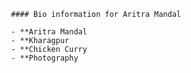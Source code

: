      #### Bio information for Aritra Mandal
     
     - **Aritra Mandal
     - **Kharagpur
     - **Chicken Curry
     - **Photography
